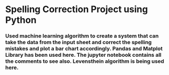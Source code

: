 # Spelling Correction Project using Python
### Used machine learning algorithm to create a system that can take the data from the input sheet and correct the spelling mistakes and plot a bar chart accordingly. Pandas and Matplot Library has been used here. The jupyter notebook contains all the comments to see also. Levensthein algorithm is being used here.
